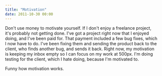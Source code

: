 ```yaml
---
title: "Motivation"
date: 2011-10-30 00:00
---
```


<p>Don't use money to motivate yourself. If I don't enjoy a freelance project, it's probably not getting done.
I've got a project right now that I enjoyed doing, and I've been paid for. That payment included a few bug fixes, which I now have to do. I've been fixing them and sending the product back to the client, who finds another bug, and sends it back. Right now, my motivation is keeping my inbox empty so I can focus on my work at 500px. I'm doing testing for the client, which I hate doing, because I'm motivated to.</p>

<p>Funny how motivation works.</p>

<!-- more -->


